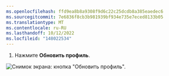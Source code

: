 ```yaml
---
ms.openlocfilehash: ffd9ea8b8a9308f9d6c22c25dcdb8a385eaedec6
ms.sourcegitcommit: 7e6836f8cb3b981939bf934e735e7eced8133b05
ms.translationtype: MT
ms.contentlocale: ru-RU
ms.lasthandoff: 10/12/2022
ms.locfileid: "148022534"
---
```

1. Нажмите **Обновить профиль**.

  ![Снимок экрана: кнопка "Обновить профиль".](/assets/images/help/profile/update-profile-button.png)
